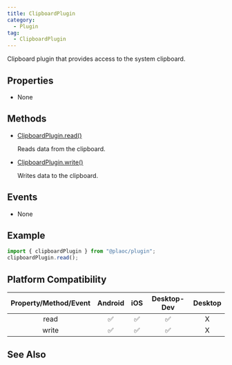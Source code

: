 ```yaml
---
title: ClipboardPlugin
category:
  - Plugin
tag:
  - ClipboardPlugin
---
```


Clipboard plugin that provides access to the system clipboard.

## Properties

- None

## Methods

- [ClipboardPlugin.read()](./read.md)

  Reads data from the clipboard.

- [ClipboardPlugin.write()](./write.md)

  Writes data to the clipboard.

## Events

- None  

## Example

```js
import { clipboardPlugin } from "@plaoc/plugin";
clipboardPlugin.read();
```

## Platform Compatibility

| Property/Method/Event | Android | iOS | Desktop-Dev | Desktop |
|:---------------------:|:-------:|:---:|:-----------:|:-------:|
| read                  | ✅      | ✅  | ✅          | X       |
| write                 | ✅      | ✅  | ✅          | X       |

## See Also

[]()